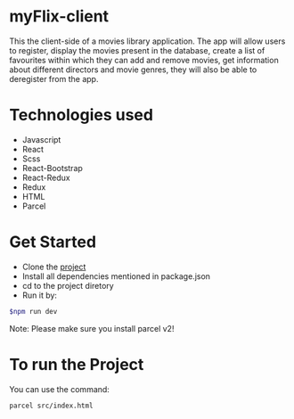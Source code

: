 # myFlix-client
This the client-side of a movies library application. The app will allow users to register, display the movies present in the database, create a list of favourites within which they can add and remove movies, get information about different directors and movie genres, they will also be able to deregister from the app.


# Technologies used
- Javascript 
- React 
- Scss
- React-Bootstrap
- React-Redux
- Redux
- HTML
- Parcel

# Get Started

- Clone the [project](https://github.com/amro-mansour/myFlix-client/tree/Final-Task-3.8)
- Install all dependencies mentioned in package.json
- cd to the project diretory
- Run it by:

```bash
$npm run dev
```

Note: Please make sure you install parcel v2!

# To run the Project

You can use the command: 

```bash
parcel src/index.html
```


